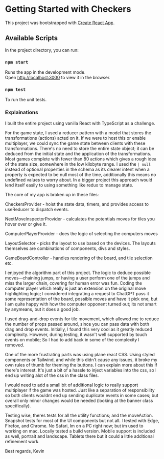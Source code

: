 # Getting Started with Checkers

This project was bootstrapped with [Create React App](https://github.com/facebook/create-react-app).

## Available Scripts

In the project directory, you can run:

### `npm start`

Runs the app in the development mode.\
Open [http://localhost:3000](http://localhost:3000) to view it in the browser.

### `npm test`

To run the unit tests.

### Explainations

I built the entire project using vanilla React with TypeScript as a challenge. 

For the game state, I used a reducer pattern with a model that stores the transformations (actions) acted on it. If we were to host this or enable multiplayer, we could sync the game state between clients with these transformations. There's no need to store the entire state object; it can be deduced from the initial state and the application of the transformations. Most games complete with fewer than 80 actions which gives a rough idea of the state size, somewhere in the low kilobyte range. I used the `| null` instead of optional properties in the schema as its clearer intent when a property is expected to be null most of the time, additionally this means no undefined values to worry about. In a bigger project this approach would lend itself easily to using something like redux to manage state.

The core of my app is broken up in these files:

CheckersProvider - hoist the state data, timers, and provides access to useReducer to dispatch events.

NextMoveInspectorProvider - calculates the potentials moves for tiles you hover over or give it.

ComputerPlayerProvider - does the logic of selecting the computers moves

LayoutSelector - picks the layout to use based on the devices. The layouts themselves are combinations of components, divs and styles.

GameBoardController - handles rendering of the board, and tile selection etc.

I enjoyed the algorithm part of this project. The logic to deduce possible moves—chaining jumps, or having a user perform one of the jumps and miss the larger chain, covering for human error was fun. Coding the computer player which really is just an extension on the original move highlighting logic; I considered integrating a request to ChatGPT pass it some representation of the board, possible moves and have it pick one, but I am quite happy with how the computer opponent turned out; its not smart by anymeans, but it does a good job.

I used drag-and-drop events for tile movement, which allowed me to reduce the number of props passed around, since you can pass data with both drag and drop events. Initially, I found this very cool as it greatly reduced complexity. However, during testing, it wasn't well supported by touch events on mobile; So I had to add back in some of the complexity I removed.

One of the more frustrating parts was using plane react CSS. Using styled components or Tailwind, and while this didn't cause any issues, it broke my own rules of thumb for theming the buttons. I can explain more about this if there's interest. It's just a bit of a hassle to inject variables into the css, so I end up writing alot of the css in the class files.

I would need to add a small bit of additional logic to really support multiplayer if the game was hosted. Just like a separation of responsibility so both clients wouldnt end up sending duplicate events in some cases; but overall only minor changes would be needed (looking at the banner class specifically). 

Testing wise, theres tests for all the utility functions; and the moveAction. Snapshot tests for most of the UI components but not all. I tested with Edge, Firefox, and Chrome. No Safari, Im on a PC right now; but im used to working on mac. Locally tested a build version. Mobile support is included as well, portrait and landscape. Tablets there but it could a little additional refinement work.

Best regards,
Kevin


